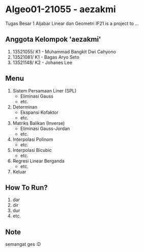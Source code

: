 # Algeo01-21055 - aezakmi
Tugas Besar 1 Aljabar Linear dan Geometri IF21 is a project to ...

## Anggota Kelompok 'aezakmi'
1. 13521055/ K1 - Muhammad Bangkit Dwi Cahyono
2. 13521081/ K1 - Bagas Aryo Seto
3. 13521148/ K2 - Johanes Lee

## Menu
1. Sistem Persamaan Liner (SPL)
    - Eliminasi Gauss
    - etc.
2. Determinan
    - Ekspansi Kofaktor
    - etc.
3. Matriks Balikan (Inverse)
    - Eliminasi Gauss-Jordan
    - etc.
4. Interpolasi Polinom
    - etc.
5. Interpolasi Bicubic
    - etc.
6. Regresi Linear Berganda
    - etc.
7. Keluar

## How To Run?
1. dar
2. dir
3. dur
4. etc.

## Note
semangat ges :D

